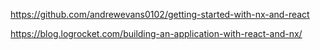 https://github.com/andrewevans0102/getting-started-with-nx-and-react


https://blog.logrocket.com/building-an-application-with-react-and-nx/